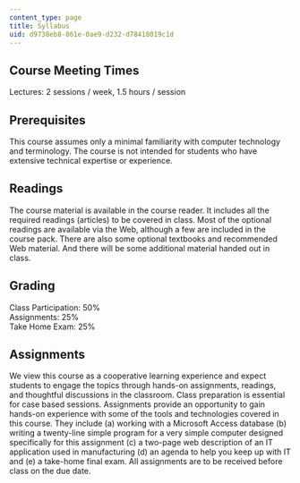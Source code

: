 ```yaml
---
content_type: page
title: Syllabus
uid: d9738eb8-861e-0ae9-d232-d78418019c1d
---
```


Course Meeting Times
--------------------

Lectures: 2 sessions / week, 1.5 hours / session

Prerequisites
-------------

This course assumes only a minimal familiarity with computer technology and terminology. The course is not intended for students who have extensive technical expertise or experience.

Readings
--------

The course material is available in the course reader. It includes all the required readings (articles) to be covered in class. Most of the optional readings are available via the Web, although a few are included in the course pack. There are also some optional textbooks and recommended Web material. And there will be some additional material handed out in class.

Grading
-------

Class Participation: 50%  
Assignments: 25%  
Take Home Exam: 25%

Assignments
-----------

We view this course as a cooperative learning experience and expect students to engage the topics through hands-on assignments, readings, and thoughtful discussions in the classroom. Class preparation is essential for case based sessions. Assignments provide an opportunity to gain hands-on experience with some of the tools and technologies covered in this course. They include (a) working with a Microsoft Access database (b) writing a twenty-line simple program for a very simple computer designed specifically for this assignment (c) a two-page web description of an IT application used in manufacturing (d) an agenda to help you keep up with IT and (e) a take-home final exam. All assignments are to be received before class on the due date.